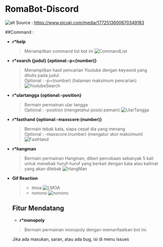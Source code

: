 # **RomaBot-Discord**

![alt](https://i.imgur.com/LMcvWjk.png)
Source : https://www.picuki.com/media/1772513600670349183


##Command : 
- **r*help**
  > Menampilkan command list bot ini
  ![CommandList](https://i.imgur.com/snBJKut.png)
- **r*search {judul} {optional:-p=(number)}**
  >Menampilkan hasil pencarian Youtube dengan keyword yang ditulis pada judul.<br>
  Optional : -p=(number) (halaman maksimum pencarian)
  ![YoutubeSearch](https://i.imgur.com/p7KZPgT.png)
- **r*ulartangga {optional:-position}**
  >Bermain permainan ular tangga<br>
  Optional : -position (mengetahui posisi pemain)
  ![UlarTangga](https://i.imgur.com/2ElgyoR.png)
- **r*fasthand {optional:-maxscore:(number)}**
  >Bermain tebak kata, siapa cepat dia yang menang<br>
  Optional : -maxscore:(number) (mengatur skor maksimum)
  ![FastHand](https://i.imgur.com/DxJWZJK.png)
- **r*hangman**
  >Bermain permainan Hangman, diberi percobaan sebanyak 5 kali untuk menebak huruf-huruf yang berkait dengan kata atau kalimat yang akan ditebak
  ![HangMan](https://i.imgur.com/J9bpXen.png)
- **Gif Reaction**
  >- lmoa
  ![LMOA](https://imgur.com/MSCsuxR.gif)
  >- nonono
  ![nonono](https://imgur.com/wVddjAb.gif)

  ## Fitur Mendatang 
  - **r*monopoly**
   > Bermain permainan monopoly dengan memanfaatkan bot ini.

  Jika ada masukan, saran, atau ada bug, isi di menu issues
